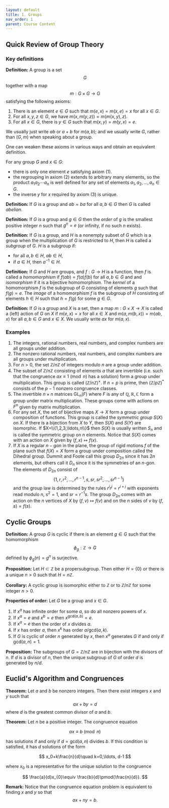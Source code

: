```yaml
---
layout: default
title: 1. Groups
nav_order: 1
parent: Course Content
---
```

## Quick Review of Group Theory

### Key definitions

**Definition:** A group is a set $$G$$ together with a map $$m: G\times G\to G$$ satisfying
the following axioms:

1.    There is an element $e\in G$ such that $m(e,x)=m(x,e)=x$ for all $x\in G$.  
2.    For all $x,y,z\in G$, we have $m(x,m(y,z))=m(m(x,y),z)$. 
3.    For all $x\in G$, there is $y\in G$ such that $m(x,y)=m(y,x)=e$.

We usually just write $ab$ or $a+b$ for $m(a,b)$; and we usually write $G$, rather than $(G,m)$
when speaking about a group.

One can weaken these axioms in various ways and obtain an equivalent definition.  

For any group $G$ and $x\in G$:

- there is only one element $e$ satisfying axiom (1).
- the regrouping in axiom (2) extends to arbitrary many elements, so the product $a_1 a_2 \cdots a_n$ is well
    defined for any set of elements $a_1,a_2,\ldots, a_n\in G$. 
- the inverse $y$ for $x$ required by axiom (3) is unique.

**Definition:** If $G$ is a group and $ab=ba$ for all $a,b\in G$ then $G$ is called *abelian*.

**Definition:** If $G$ is a group and $g\in G$ then the *order* of $g$ is the smallest positive integer $n$
such that $g^{n}=e$ (or infinity, if no such $n$ exists).

**Definition:** If $G$ is a group, and $H$ is a nonempty subset of $G$ which is a group when the multiplication
of $G$ is restricted to $H$, then $H$ is called a *subgroup* of $G$.  $H$ is a subgroup if:
-  for all $a,b\in H$, $ab\in H$, 
-  if $a\in H$, then $a^{-1}\in H$.

**Definition:** If $G$ and $H$ are groups, and $f:G\to H$ is a function, then $f$ is called a
*homomorphism* if $f(ab)=f(a)f(b)$ for all $a,b\in G$ and and *isomorphism* if it is a bijective homomorphism.
The *kernel* of a homomorphism $f$ is the subgroup of $G$ consisting of elements $g$ such that $f(g)=e$. 
The *image* of a homomorphism $f$ is the subgroup of $H$ consisting of elements $h\in H$ such that $h=f(g)$
for some $g\in G$.

**Definition:** If $G$ is a group and $X$ is a set, then a map $m:G\times X\to X$ is called a (left) action
of $G$ on $X$ if $m(e,x)=x$ for all $x\in X$ and $m(a,m(b,x))=m(ab,x)$ for all $a,b\in G$ and $x\in X$. We usually
write $ax$ for $m(a,x)$. 

### Examples

1. The integers, rational numbers, real numbers, and complex numbers are all groups under addition.
2. The nonzero rational numbers, real numbers, and complex numbers are all groups under multiplication.
3. For $n>0$, the set $\mathbb{Z}/n\mathbb{Z}$ of integers modulo $n$ are a group under addition.
4. The subset of $\mathbb{Z}/n\mathbb{Z}$ consisting of elements $a$ that are invertible (i.e. such that
the congruence $ax\equiv 1\pmod{n}$ has a solution) form a group under multiplication.  This group is called
$(\mathbb{Z}/n\mathbb{Z})^{\times}$. If $n=p$ is prime, then $(\mathbb{Z}/p\mathbb{Z})^{*}$ consists of the $p-1$
nonzero congruence classes.
5. The invertible $n\times n$ matrices $\mathrm{GL}_{n}(F)$ where $F$ is any of $\mathbb{Q},\mathbb{R},\mathbb{C}$
form a group under matrix multiplication.  These groups come with actions on $F^{n}$ given by matrix multiplication.
6. For any set $X$, the set of bijective maps $X\to X$ form a group under composition of functions. This group
is called the *symmetric group* $S(X)$ on $X$.  If there is a bijection from $X$ to $Y$, then $S(X)$ and $S(Y)$
are isomorphic.  If $X=\\{1,2,3,\ldots,n\\}$ then $S(X)$ is usually written $S_n$ and is called the symmetric group on $n$
elements. Notice that $S(X)$ comes with an action on $X$ given by $(f,x)\mapsto f(x)$.
7. If $X$ is a regular $n-gon$ in the plane, the group of rigid motions $f$ of the plane such that $f(X)=X$
form a group under composition called the Dihedral group.  Dummit and Foote call this group $D_{2n}$ since it has $2n$ elements,
but others call it $D_{n}$ since it is the symmetries of an $n$-gon.  The elements of $D_{2n}$ consist of
$$
\{1,r,r^2,\ldots, r^{n-1},s,sr,sr^2,\ldots, sr^{n-1}\}
$$
and the group law is determined by the rules $r^{i}r^{j}=r^{i+j}$ with exponents read modulo $n$, $s^2=1$,
and $sr=r^{-1}s$.  The group $D_{2n}$ comes with an action on the $n$ vertices of $X$ by $(f,v)\mapsto f(v)$
and on the $n$ sides of $v$ by $(f,s)=f(s)$. 



## Cyclic Groups

**Definition:** A group $G$ is cyclic if there is an element $g\in G$ such that the homomorphism
$$
\phi_g:\mathbb{Z}\to G
$$
defined by $\phi_g(n)=g^{n}$ is surjective.

**Proposition:** Let $H\subset \mathbb{Z}$ be a propersubgroup.  Then either $H=\{0\}$ or
there is a unique $n>0$ such that $H=n\mathbb{Z}$.

**Corollary:** A cyclic group is isomorphic either to $\mathbb{Z}$ or to $\mathbb{Z}/n\mathbb{Z}$
for some integer $n>0$. 

**Properties of order:** Let $G$ be a group and $x\in G$.

1. If $x^a$ has infinite order for some $a$, so do all nonzero powers of $x$.
2. If $x^a=e$ and $x^b=e$ then $x^{\mathrm{gcd}(a,b)}=e$.
3. If $x^a=e$ then the order of $x$ divides $a$. 
4. If $x$ has order $a$, then $x^k$ has order $a/\mathrm{gcd}(a,k)$. 
5. If $G$ is cyclic of order $n$ generated by $x$, then $x^a$ generates $G$ if and only if $\mathrm{gcd}(a,n)=1$.

**Proposition:** The subgroups of $G=\mathbb{Z}/n\mathbb{Z}$ are in bijection with the divisors of $n$.
If $d$ is a divisor of $n$, then the unique subgroup of $G$ of order $d$ is generated by $n/d$.

## Euclid's Algorithm and Congruences

**Theorem:** Let $a$ and $b$ be nonzero integers.  Then there exist integers $x$ and $y$ such that
$$
ax+by=d
$$
where $d$ is the greatest common divisor of $a$ and $b$. 

**Theorem:** Let $n$ be a positive integer.  The congruence equation

$$
ax\equiv b\pmod{n}
$$

has solutions if and only if $d=\mathrm{gcd}(a,n)$ divides $b$.  If this condition
is satisfied, it has $d$ solutions of the form

$$
x_0+k\frac{n}{d}\quad k=0,\ldots, d-1
$$

where $x_0$ is a representative for the unique solution to the congruence

$$
\frac{a}{d}x_{0}\equiv \frac{b}{d}\pmod{\frac{n}{d}}.
$$

**Remark:** Notice that the congruence equation problem is equivalent to finding $x$ and $y$ so that
$$
ax+ny=b.
$$